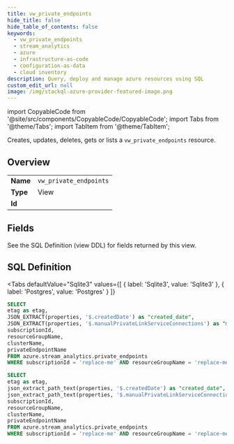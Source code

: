 ```yaml
--- 
title: vw_private_endpoints
hide_title: false
hide_table_of_contents: false
keywords:
  - vw_private_endpoints
  - stream_analytics
  - azure
  - infrastructure-as-code
  - configuration-as-data
  - cloud inventory
description: Query, deploy and manage azure resources using SQL
custom_edit_url: null
image: /img/stackql-azure-provider-featured-image.png
---
```


import CopyableCode from '@site/src/components/CopyableCode/CopyableCode';
import Tabs from '@theme/Tabs';
import TabItem from '@theme/TabItem';

Creates, updates, deletes, gets or lists a <code>vw_private_endpoints</code> resource.

## Overview
<table><tbody>
<tr><td><b>Name</b></td><td><code>vw_private_endpoints</code></td></tr>
<tr><td><b>Type</b></td><td>View</td></tr>
<tr><td><b>Id</b></td><td><CopyableCode code="azure.stream_analytics.vw_private_endpoints" /></td></tr>
</tbody></table>

## Fields

See the SQL Definition (view DDL) for fields returned by this view.

## SQL Definition

<Tabs
defaultValue="Sqlite3"
values={[
{ label: 'Sqlite3', value: 'Sqlite3' },
{ label: 'Postgres', value: 'Postgres' }
]}
>
<TabItem value="Sqlite3">

```sql
SELECT
etag as etag,
JSON_EXTRACT(properties, '$.createdDate') as "created_date",
JSON_EXTRACT(properties, '$.manualPrivateLinkServiceConnections') as "manual_private_link_service_connections",
subscriptionId,
resourceGroupName,
clusterName,
privateEndpointName
FROM azure.stream_analytics.private_endpoints
WHERE subscriptionId = 'replace-me' AND resourceGroupName = 'replace-me' AND clusterName = 'replace-me';
```

</TabItem>
<TabItem value="Postgres">

```sql
SELECT
etag as etag,
json_extract_path_text(properties, '$.createdDate') as "created_date",
json_extract_path_text(properties, '$.manualPrivateLinkServiceConnections') as "manual_private_link_service_connections",
subscriptionId,
resourceGroupName,
clusterName,
privateEndpointName
FROM azure.stream_analytics.private_endpoints
WHERE subscriptionId = 'replace-me' AND resourceGroupName = 'replace-me' AND clusterName = 'replace-me';
```

</TabItem>
</Tabs>
